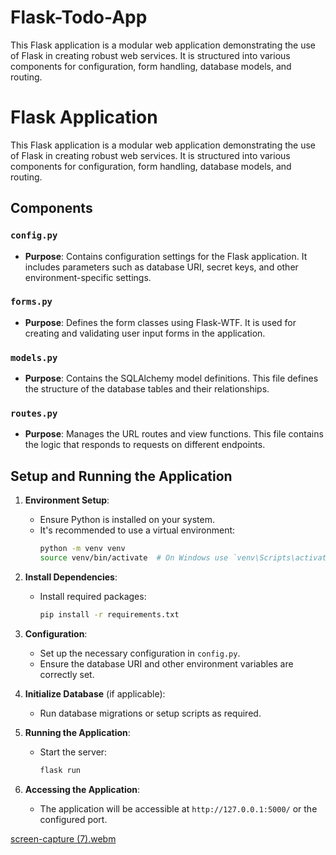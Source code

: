 # Flask-Todo-App
 This Flask application is a modular web application demonstrating the use of Flask in creating robust web services. It is structured into various components for configuration, form handling, database models, and routing.

 # Flask Application

This Flask application is a modular web application demonstrating the use of Flask in creating robust web services. It is structured into various components for configuration, form handling, database models, and routing.

## Components

### `config.py`

- **Purpose**: Contains configuration settings for the Flask application. It includes parameters such as database URI, secret keys, and other environment-specific settings.

### `forms.py`

- **Purpose**: Defines the form classes using Flask-WTF. It is used for creating and validating user input forms in the application.

### `models.py`

- **Purpose**: Contains the SQLAlchemy model definitions. This file defines the structure of the database tables and their relationships.

### `routes.py`

- **Purpose**: Manages the URL routes and view functions. This file contains the logic that responds to requests on different endpoints.

## Setup and Running the Application

1. **Environment Setup**:
   - Ensure Python is installed on your system.
   - It's recommended to use a virtual environment:
     ```bash
     python -m venv venv
     source venv/bin/activate  # On Windows use `venv\Scripts\activate`
     ```

2. **Install Dependencies**:
   - Install required packages:
     ```bash
     pip install -r requirements.txt
     ```

3. **Configuration**:
   - Set up the necessary configuration in `config.py`.
   - Ensure the database URI and other environment variables are correctly set.

4. **Initialize Database** (if applicable):
   - Run database migrations or setup scripts as required.

5. **Running the Application**:
   - Start the server:
     ```bash
     flask run
     ```

6. **Accessing the Application**:
   - The application will be accessible at `http://127.0.0.1:5000/` or the configured port.





 
[screen-capture (7).webm](https://github.com/AymirAydinli/Flask-Todo-App/assets/22778361/3110f15d-a787-4796-9378-3809ab871e8d)
